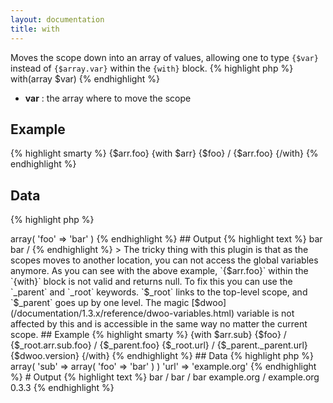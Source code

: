 ```yaml
---
layout: documentation
title: with
---
```


Moves the scope down into an array of values, allowing one to type `{$var}` instead of `{$array.var}` within the `{with}` block.
{% highlight php %}
with(array $var)
{% endhighlight %}

* **var** : the array where to move the scope

## Example
{% highlight smarty %}
{$arr.foo}
{with $arr} {$foo} / {$arr.foo} {/with}
{% endhighlight %}

## Data
{% highlight php %}
<?php
'arr' => array( 'foo' => 'bar' )
{% endhighlight %}

## Output
{% highlight text %}
bar
bar /
{% endhighlight %}

> The tricky thing with this plugin is that as the scopes moves to another location, you can not access the global variables anymore.

As you can see with the above example, `{$arr.foo}` within the `{with}` block is not valid and returns null. To fix this you can use the `_parent` and `_root` keywords. `$_root` links to the top-level scope, and `$_parent` goes up by one level. The magic [$dwoo](/documentation/1.3.x/reference/dwoo-variables.html) variable is not affected by this and is accessible in the same way no matter the current scope.

## Example
{% highlight smarty %}
{with $arr.sub}
  {$foo} / {$_root.arr.sub.foo} / {$_parent.foo}
  {$_root.url} / {$_parent._parent.url}
  {$dwoo.version}
{/with}
{% endhighlight %}

## Data
{% highlight php %}
<?php
'arr' => array( 'sub' => array( 'foo' => 'bar' ) )
'url' => 'example.org'
{% endhighlight %}

# Output
{% highlight text %}
bar / bar / bar
example.org / example.org
0.3.3
{% endhighlight %}